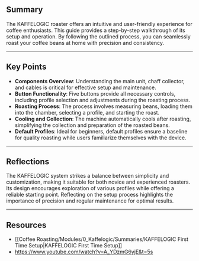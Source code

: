 ## Summary

The KAFFELOGIC roaster offers an intuitive and user-friendly experience for coffee enthusiasts. This guide provides a step-by-step walkthrough of its setup and operation. By following the outlined process, you can seamlessly roast your coffee beans at home with precision and consistency.

---

## Key Points

- **Components Overview**: Understanding the main unit, chaff collector, and cables is critical for effective setup and maintenance.
- **Button Functionality**: Five buttons provide all necessary controls, including profile selection and adjustments during the roasting process.
- **Roasting Process**: The process involves measuring beans, loading them into the chamber, selecting a profile, and starting the roast.
- **Cooling and Collection**: The machine automatically cools after roasting, simplifying the collection and preparation of the roasted beans.
- **Default Profiles**: Ideal for beginners, default profiles ensure a baseline for quality roasting while users familiarize themselves with the device.

---

## Reflections

The KAFFELOGIC system strikes a balance between simplicity and customization, making it suitable for both novice and experienced roasters. Its design encourages exploration of various profiles while offering a reliable starting point. Reflecting on the setup process highlights the importance of precision and regular maintenance for optimal results.

---

## Resources
- [[Coffee Roasting/Modules/0_Kaffelogic/Summaries/KAFFELOGIC First Time Setup|KAFFELOGIC First Time Setup]]
- https://www.youtube.com/watch?v=A_YDzmG6yjE&t=5s

